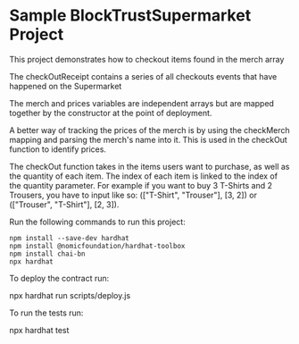 # Sample BlockTrustSupermarket Project

This project demonstrates how to checkout items found in the merch array

The checkOutReceipt contains a series of all checkouts events that have happened on the Supermarket

The merch and prices variables are independent arrays but are mapped together by the constructor
at the point of deployment. 

A better way of tracking the prices of the merch is by using the checkMerch mapping
and parsing the merch's name into it. This is used in the checkOut function
to identify prices.

The checkOut function takes in the items users want to purchase,
as well as the quantity of each item. The index of each item is linked
to the index of the quantity parameter. For example if you want to buy 
3 T-Shirts and 2 Trousers, you have to input like so:
(["T-Shirt", "Trouser"], [3, 2]) or
(["Trouser", "T-Shirt"], [2, 3]).


Run the following commands to run this project:

```shell
npm install --save-dev hardhat
npm install @nomicfoundation/hardhat-toolbox
npm install chai-bn
npx hardhat
```
To deploy the contract run:

npx hardhat run scripts/deploy.js

To run the tests run:

npx hardhat test
#

